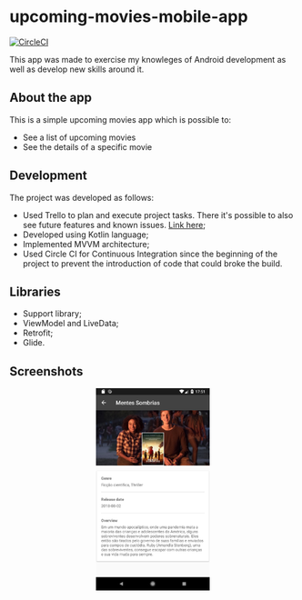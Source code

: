 # upcoming-movies-mobile-app
[![CircleCI](https://circleci.com/gh/DouglasCF/upcoming-movies-mobile-app/tree/development.svg?style=svg)](https://circleci.com/gh/DouglasCF/upcoming-movies-mobile-app/tree/development)

This app was made to exercise my knowleges of Android development as well as develop new skills around it.

## About the app
This is a simple upcoming movies app which is possible to:
* See a list of upcoming movies
* See the details of a specific movie

## Development
The project was developed as follows:
* Used Trello to plan and execute project tasks. There it's possible to also see future features and known issues. [Link here](https://trello.com/b/O78Y8wLe/upcoming-movies-mobile-app-android);
* Developed using Kotlin language;
* Implemented MVVM architecture;
* Used Circle CI for Continuous Integration since the beginning of the project to prevent the introduction of code that could broke the build.

## Libraries
* Support library;
* ViewModel and LiveData;
* Retrofit;
* Glide.

## Screenshots
<p align="center">
  <img src="screenshots/movie_detail.png" align="center" width=200>
</p>
